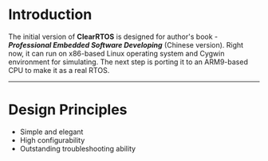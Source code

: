# Introduction #
The initial version of **ClearRTOS** is designed for author's book - **_Professional Embedded Software Developing_** (Chinese version). Right now, it can run on x86-based Linux operating system and Cygwin environment for simulating. The next step is porting it to an ARM9-based CPU to make it as a real RTOS.

---

# Design Principles #
  * Simple and elegant
  * High configurability
  * Outstanding troubleshooting ability